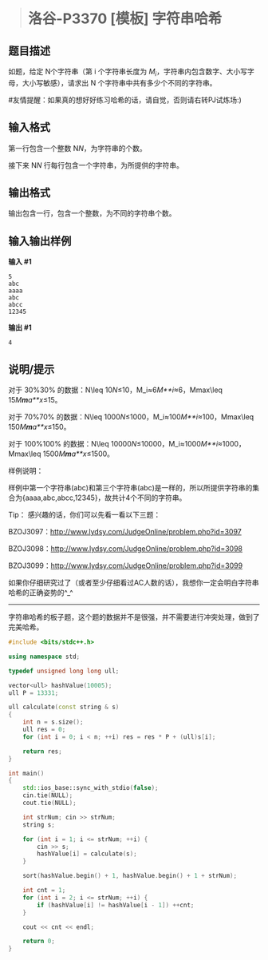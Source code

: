 > # 洛谷-P3370 [模板] 字符串哈希

## 题目描述

如题，给定 N个字符串（第 i 个字符串长度为 $M_i$，字符串内包含数字、大小写字母，大小写敏感），请求出 N 个字符串中共有多少个不同的字符串。

\#友情提醒：如果真的想好好练习哈希的话，请自觉，否则请右转PJ试炼场:)

## 输入格式

第一行包含一个整数 N*N*，为字符串的个数。

接下来 N*N* 行每行包含一个字符串，为所提供的字符串。

## 输出格式

输出包含一行，包含一个整数，为不同的字符串个数。

## 输入输出样例

**输入 #1**

```
5
abc
aaaa
abc
abcc
12345
```

**输出 #1**

```
4
```

## 说明/提示

对于 30\%30% 的数据：N\leq 10*N*≤10，M_i≈6*M**i*≈6，Mmax\leq 15*M**m**a**x*≤15。

对于 70\%70% 的数据：N\leq 1000*N*≤1000，M_i≈100*M**i*≈100，Mmax\leq 150*M**m**a**x*≤150。

对于 100\%100% 的数据：N\leq 10000*N*≤10000，M_i≈1000*M**i*≈1000，Mmax\leq 1500*M**m**a**x*≤1500。

样例说明：

样例中第一个字符串(abc)和第三个字符串(abc)是一样的，所以所提供字符串的集合为{aaaa,abc,abcc,12345}，故共计4个不同的字符串。

Tip： 感兴趣的话，你们可以先看一看以下三题：

BZOJ3097：http://www.lydsy.com/JudgeOnline/problem.php?id=3097

BZOJ3098：http://www.lydsy.com/JudgeOnline/problem.php?id=3098

BZOJ3099：http://www.lydsy.com/JudgeOnline/problem.php?id=3099

如果你仔细研究过了（或者至少仔细看过AC人数的话），我想你一定会明白字符串哈希的正确姿势的^_^

------

字符串哈希的板子题，这个题的数据并不是很强，并不需要进行冲突处理，做到了完美哈希。

```c++
#include <bits/stdc++.h>

using namespace std;

typedef unsigned long long ull;

vector<ull> hashValue(10005);
ull P = 13331;

ull calculate(const string & s)
{
	int n = s.size();
	ull res = 0;
	for (int i = 0; i < n; ++i) res = res * P + (ull)s[i];

	return res;
}

int main()
{
	std::ios_base::sync_with_stdio(false);
	cin.tie(NULL);
	cout.tie(NULL);

	int strNum; cin >> strNum;
	string s;

	for (int i = 1; i <= strNum; ++i) {
		cin >> s;
		hashValue[i] = calculate(s);
	}

	sort(hashValue.begin() + 1, hashValue.begin() + 1 + strNum);

	int cnt = 1;
	for (int i = 2; i <= strNum; ++i) {
		if (hashValue[i] != hashValue[i - 1]) ++cnt;
	}

	cout << cnt << endl;

	return 0;
}
```

